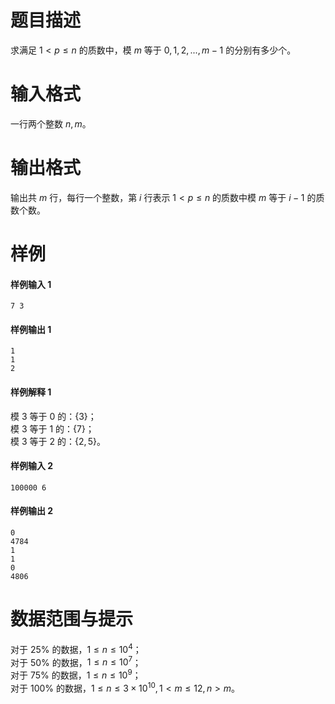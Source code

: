 
# 题目描述

求满足 $1<p \leq n$ 的质数中，模 $m$ 等于 $0,1,2,...,m-1$ 的分别有多少个。

# 输入格式

一行两个整数 $n,m$。

# 输出格式

输出共 $m$ 行，每行一个整数，第 $i$ 行表示 $1<p \leq n$ 的质数中模 $m$ 等于 $i-1$ 的质数个数。

# 样例

#### 样例输入 1
```plain
7 3
```

#### 样例输出 1
```plain
1
1
2
```

#### 样例解释 1
模 $3$ 等于 $0$ 的：$\{3\}$；  
模 $3$ 等于 $1$ 的：$\{7\}$；  
模 $3$ 等于 $2$ 的：$\{2,5\}$。


#### 样例输入 2
```plain
100000 6
```

#### 样例输出 2
```plain
0
4784
1
1
0
4806
```

# 数据范围与提示

对于 $25\%$ 的数据，$1\leq n\leq 10^4$；  
对于 $50\%$ 的数据，$1\leq n\leq 10^7$；  
对于 $75\%$ 的数据，$1\leq n\leq 10^9$；  
对于 $100\%$ 的数据，$1\leq n\leq 3\times 10^{10},1<m \leq 12,n>m$。

